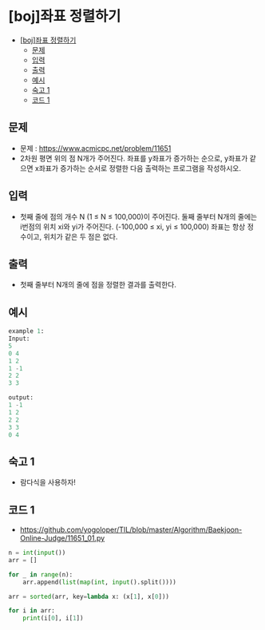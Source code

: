 # [boj]좌표 정렬하기

<!-- TOC -->

- [[boj]좌표 정렬하기](#boj%EC%A2%8C%ED%91%9C-%EC%A0%95%EB%A0%AC%ED%95%98%EA%B8%B0)
  - [문제](#%EB%AC%B8%EC%A0%9C)
  - [입력](#%EC%9E%85%EB%A0%A5)
  - [출력](#%EC%B6%9C%EB%A0%A5)
  - [예시](#%EC%98%88%EC%8B%9C)
  - [숙고 1](#%EC%88%99%EA%B3%A0-1)
  - [코드 1](#%EC%BD%94%EB%93%9C-1)

<!-- /TOC -->

## 문제
- 문제 : https://www.acmicpc.net/problem/11651
- 2차원 평면 위의 점 N개가 주어진다. 좌표를 y좌표가 증가하는 순으로, y좌표가 같으면 x좌표가 증가하는 순서로 정렬한 다음 출력하는 프로그램을 작성하시오.

## 입력
- 첫째 줄에 점의 개수 N (1 ≤ N ≤ 100,000)이 주어진다. 둘째 줄부터 N개의 줄에는 i번점의 위치 xi와 yi가 주어진다. (-100,000 ≤ xi, yi ≤ 100,000) 좌표는 항상 정수이고, 위치가 같은 두 점은 없다.

## 출력
- 첫째 줄부터 N개의 줄에 점을 정렬한 결과를 출력한다.

## 예시
``` python
example 1:
Input:
5
0 4
1 2
1 -1
2 2
3 3

output:
1 -1
1 2
2 2
3 3
0 4
```

## 숙고 1
- 람다식을 사용하자!

## 코드 1
- https://github.com/yogoloper/TIL/blob/master/Algorithm/Baekjoon-Online-Judge/11651_01.py  
``` python
n = int(input())
arr = []

for _ in range(n):
    arr.append(list(map(int, input().split())))

arr = sorted(arr, key=lambda x: (x[1], x[0]))

for i in arr:
    print(i[0], i[1])
```
